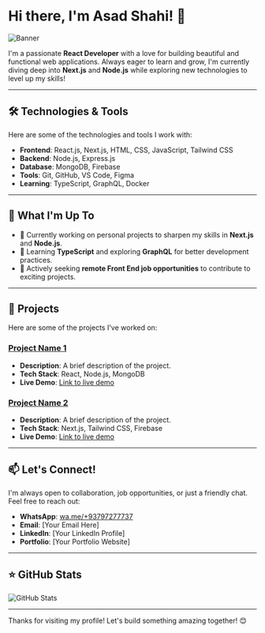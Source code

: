 # Hi there, I'm Asad Shahi! 👋

![Banner](https://via.placeholder.com/1200x400) <!-- Add a banner image here if you'd like -->

I'm a passionate **React Developer** with a love for building beautiful and functional web applications. Always eager to learn and grow, I'm currently diving deep into **Next.js** and **Node.js** while exploring new technologies to level up my skills!

---

## 🛠️ Technologies & Tools
Here are some of the technologies and tools I work with:

- **Frontend**: React.js, Next.js, HTML, CSS, JavaScript, Tailwind CSS
- **Backend**: Node.js, Express.js
- **Database**: MongoDB, Firebase
- **Tools**: Git, GitHub, VS Code, Figma
- **Learning**: TypeScript, GraphQL, Docker

---

## 🌱 What I'm Up To
- 🔭 Currently working on personal projects to sharpen my skills in **Next.js** and **Node.js**.
- 🌱 Learning **TypeScript** and exploring **GraphQL** for better development practices.
- 💼 Actively seeking **remote Front End job opportunities** to contribute to exciting projects.

---

## 🚀 Projects
Here are some of the projects I've worked on:

### [Project Name 1](https://github.com/your-username/project-1)
- **Description**: A brief description of the project.
- **Tech Stack**: React, Node.js, MongoDB
- **Live Demo**: [Link to live demo](#)

### [Project Name 2](https://github.com/your-username/project-2)
- **Description**: A brief description of the project.
- **Tech Stack**: Next.js, Tailwind CSS, Firebase
- **Live Demo**: [Link to live demo](#)

---

## 📫 Let's Connect!
I'm always open to collaboration, job opportunities, or just a friendly chat. Feel free to reach out:

- **WhatsApp**: [wa.me/+93797277737](https://wa.me/+93797277737)
- **Email**: [Your Email Here] <!-- Add your email if you'd like -->
- **LinkedIn**: [Your LinkedIn Profile] <!-- Add your LinkedIn link if you'd like -->
- **Portfolio**: [Your Portfolio Website] <!-- Add your portfolio link if you have one -->

---

## ⭐ GitHub Stats
![GitHub Stats](https://github-readme-stats.vercel.app/api?username=AsadShahi&show_icons=true&theme=radical)

---

Thanks for visiting my profile! Let's build something amazing together! 😊
